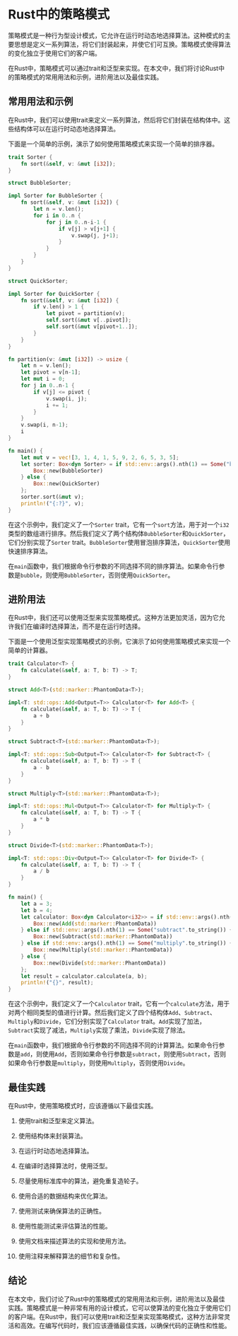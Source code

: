 # Rust中的策略模式

策略模式是一种行为型设计模式，它允许在运行时动态地选择算法。这种模式的主要思想是定义一系列算法，将它们封装起来，并使它们可互换。策略模式使得算法的变化独立于使用它们的客户端。

在Rust中，策略模式可以通过trait和泛型来实现。在本文中，我们将讨论Rust中的策略模式的常用用法和示例，进阶用法以及最佳实践。

## 常用用法和示例

在Rust中，我们可以使用trait来定义一系列算法，然后将它们封装在结构体中。这些结构体可以在运行时动态地选择算法。

下面是一个简单的示例，演示了如何使用策略模式来实现一个简单的排序器。

```rust
trait Sorter {
    fn sort(&self, v: &mut [i32]);
}

struct BubbleSorter;

impl Sorter for BubbleSorter {
    fn sort(&self, v: &mut [i32]) {
        let n = v.len();
        for i in 0..n {
            for j in 0..n-i-1 {
                if v[j] > v[j+1] {
                    v.swap(j, j+1);
                }
            }
        }
    }
}

struct QuickSorter;

impl Sorter for QuickSorter {
    fn sort(&self, v: &mut [i32]) {
        if v.len() > 1 {
            let pivot = partition(v);
            self.sort(&mut v[..pivot]);
            self.sort(&mut v[pivot+1..]);
        }
    }
}

fn partition(v: &mut [i32]) -> usize {
    let n = v.len();
    let pivot = v[n-1];
    let mut i = 0;
    for j in 0..n-1 {
        if v[j] <= pivot {
            v.swap(i, j);
            i += 1;
        }
    }
    v.swap(i, n-1);
    i
}

fn main() {
    let mut v = vec![3, 1, 4, 1, 5, 9, 2, 6, 5, 3, 5];
    let sorter: Box<dyn Sorter> = if std::env::args().nth(1) == Some("bubble".to_string()) {
        Box::new(BubbleSorter)
    } else {
        Box::new(QuickSorter)
    };
    sorter.sort(&mut v);
    println!("{:?}", v);
}
```

在这个示例中，我们定义了一个`Sorter` trait，它有一个`sort`方法，用于对一个`i32`类型的数组进行排序。然后我们定义了两个结构体`BubbleSorter`和`QuickSorter`，它们分别实现了`Sorter` trait。`BubbleSorter`使用冒泡排序算法，`QuickSorter`使用快速排序算法。

在`main`函数中，我们根据命令行参数的不同选择不同的排序算法。如果命令行参数是`bubble`，则使用`BubbleSorter`，否则使用`QuickSorter`。

## 进阶用法

在Rust中，我们还可以使用泛型来实现策略模式。这种方法更加灵活，因为它允许我们在编译时选择算法，而不是在运行时选择。

下面是一个使用泛型实现策略模式的示例，它演示了如何使用策略模式来实现一个简单的计算器。

```rust
trait Calculator<T> {
    fn calculate(&self, a: T, b: T) -> T;
}

struct Add<T>(std::marker::PhantomData<T>);

impl<T: std::ops::Add<Output=T>> Calculator<T> for Add<T> {
    fn calculate(&self, a: T, b: T) -> T {
        a + b
    }
}

struct Subtract<T>(std::marker::PhantomData<T>);

impl<T: std::ops::Sub<Output=T>> Calculator<T> for Subtract<T> {
    fn calculate(&self, a: T, b: T) -> T {
        a - b
    }
}

struct Multiply<T>(std::marker::PhantomData<T>);

impl<T: std::ops::Mul<Output=T>> Calculator<T> for Multiply<T> {
    fn calculate(&self, a: T, b: T) -> T {
        a * b
    }
}

struct Divide<T>(std::marker::PhantomData<T>);

impl<T: std::ops::Div<Output=T>> Calculator<T> for Divide<T> {
    fn calculate(&self, a: T, b: T) -> T {
        a / b
    }
}

fn main() {
    let a = 3;
    let b = 4;
    let calculator: Box<dyn Calculator<i32>> = if std::env::args().nth(1) == Some("add".to_string()) {
        Box::new(Add(std::marker::PhantomData))
    } else if std::env::args().nth(1) == Some("subtract".to_string()) {
        Box::new(Subtract(std::marker::PhantomData))
    } else if std::env::args().nth(1) == Some("multiply".to_string()) {
        Box::new(Multiply(std::marker::PhantomData))
    } else {
        Box::new(Divide(std::marker::PhantomData))
    };
    let result = calculator.calculate(a, b);
    println!("{}", result);
}
```

在这个示例中，我们定义了一个`Calculator` trait，它有一个`calculate`方法，用于对两个相同类型的值进行计算。然后我们定义了四个结构体`Add`、`Subtract`、`Multiply`和`Divide`，它们分别实现了`Calculator` trait。`Add`实现了加法，`Subtract`实现了减法，`Multiply`实现了乘法，`Divide`实现了除法。

在`main`函数中，我们根据命令行参数的不同选择不同的计算算法。如果命令行参数是`add`，则使用`Add`，否则如果命令行参数是`subtract`，则使用`Subtract`，否则如果命令行参数是`multiply`，则使用`Multiply`，否则使用`Divide`。

## 最佳实践

在Rust中，使用策略模式时，应该遵循以下最佳实践。

1. 使用trait和泛型来定义算法。

2. 使用结构体来封装算法。

3. 在运行时动态地选择算法。

4. 在编译时选择算法时，使用泛型。

5. 尽量使用标准库中的算法，避免重复造轮子。

6. 使用合适的数据结构来优化算法。

7. 使用测试来确保算法的正确性。

8. 使用性能测试来评估算法的性能。

9. 使用文档来描述算法的实现和使用方法。

10. 使用注释来解释算法的细节和复杂性。

## 结论

在本文中，我们讨论了Rust中的策略模式的常用用法和示例，进阶用法以及最佳实践。策略模式是一种非常有用的设计模式，它可以使算法的变化独立于使用它们的客户端。在Rust中，我们可以使用trait和泛型来实现策略模式，这种方法非常灵活和高效。在编写代码时，我们应该遵循最佳实践，以确保代码的正确性和性能。

